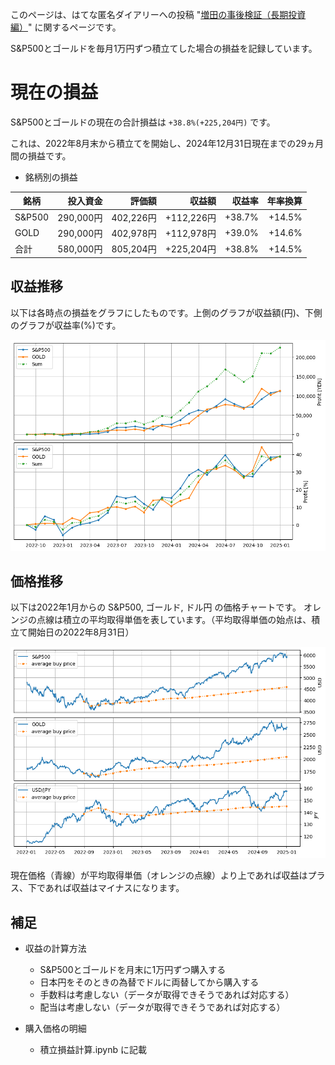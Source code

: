 このページは、はてな匿名ダイアリーへの投稿 "[増田の事後検証（長期投資編）](https://anond.hatelabo.jp/20220830191713)" に関するページです。

S&P500とゴールドを毎月1万円ずつ積立てした場合の損益を記録しています。

# 現在の損益
S&P500とゴールドの現在の合計損益は `+38.8%(+225,204円)` です。

これは、2022年8月末から積立てを開始し、2024年12月31日現在までの29ヵ月間の損益です。

- 銘柄別の損益

 銘柄 | 投入資金 | 評価額 | 収益額 | 収益率 | 年率換算 |
| --- | ---: | ---: | ---: | ---: | ---: |
| S&P500 | 290,000円 | 402,226円 | +112,226円 | +38.7% | +14.5% |
| GOLD | 290,000円 | 402,978円 | +112,978円 | +39.0% | +14.6% |
| 合計 | 580,000円 | 805,204円 | +225,204円 | +38.8% | +14.5% |

## 収益推移
以下は各時点の損益をグラフにしたものです。上側のグラフが収益額(円)、下側のグラフが収益率(%)です。

![収益推移](./profit.png)

## 価格推移
以下は2022年1月からの S&P500, ゴールド, ドル円 の価格チャートです。
オレンジの点線は積立の平均取得単価を表しています。（平均取得単価の始点は、積立て開始日の2022年8月31日）

![価格推移](./price.png)

現在価格（青線）が平均取得単価（オレンジの点線）より上であれば収益はプラス、下であれば収益はマイナスになります。

## 補足
- 収益の計算方法
  - S&P500とゴールドを月末に1万円ずつ購入する
  - 日本円をそのときの為替でドルに両替してから購入する
  - 手数料は考慮しない（データが取得できそうであれば対応する）
  - 配当は考慮しない（データが取得できそうであれば対応する）

- 購入価格の明細
  - 積立損益計算.ipynb に記載
